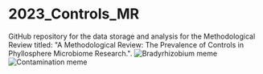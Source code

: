 # 2023_Controls_MR
GitHub repository for the data storage and analysis for the Methodological Review titled: "A Methodological Review: The Prevalence of Controls in Phyllosphere Microbiome Research.".
![Bradyrhizobium meme](https://github.com/brady-welsh/2023_Controls_MR/assets/52347316/1eaecd0b-8e62-48c8-9a34-e4c0c70ca705)
![Contamination meme](https://github.com/brady-welsh/2023_Controls_MR/assets/52347316/19562d7b-b88d-4ac5-b2af-8690f92825c7)
